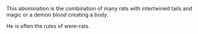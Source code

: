 This abomination is the combination of many rats with intertwined tails and magic or a demon blood creating a body.

He is often the rules of were-rats.